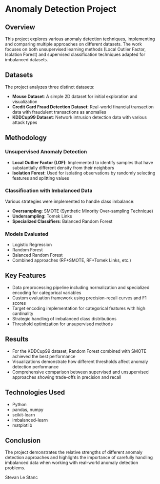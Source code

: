 # Anomaly Detection Project

## Overview
This project explores various anomaly detection techniques, implementing and comparing multiple approaches on different datasets. The work focuses on both unsupervised learning methods (Local Outlier Factor, Isolation Forest) and supervised classification techniques adapted for imbalanced datasets.

## Datasets
The project analyzes three distinct datasets:
- **Mouse Dataset**: A simple 2D dataset for initial exploration and visualization
- **Credit Card Fraud Detection Dataset**: Real-world financial transaction data with fraudulent transactions as anomalies
- **KDDCup99 Dataset**: Network intrusion detection data with various attack types

## Methodology

### Unsupervised Anomaly Detection
- **Local Outlier Factor (LOF)**: Implemented to identify samples that have substantially different density from their neighbors
- **Isolation Forest**: Used for isolating observations by randomly selecting features and splitting values

### Classification with Imbalanced Data
Various strategies were implemented to handle class imbalance:
- **Oversampling**: SMOTE (Synthetic Minority Over-sampling Technique)
- **Undersampling**: Tomek Links
- **Specialized Classifiers**: Balanced Random Forest

### Models Evaluated
- Logistic Regression
- Random Forest
- Balanced Random Forest
- Combined approaches (RF+SMOTE, RF+Tomek Links, etc.)

## Key Features
- Data preprocessing pipeline including normalization and specialized encoding for categorical variables
- Custom evaluation framework using precision-recall curves and F1 scores
- Target encoding implementation for categorical features with high cardinality
- Strategic handling of imbalanced class distributions
- Threshold optimization for unsupervised methods

## Results
- For the KDDCup99 dataset, Random Forest combined with SMOTE achieved the best performance
- Visualizations demonstrate how different thresholds affect anomaly detection performance
- Comprehensive comparison between supervised and unsupervised approaches showing trade-offs in precision and recall

## Technologies Used
- Python
- pandas, numpy
- scikit-learn
- imbalanced-learn
- matplotlib

## Conclusion
The project demonstrates the relative strengths of different anomaly detection approaches and highlights the importance of carefully handling imbalanced data when working with real-world anomaly detection problems.


Stevan Le Stanc